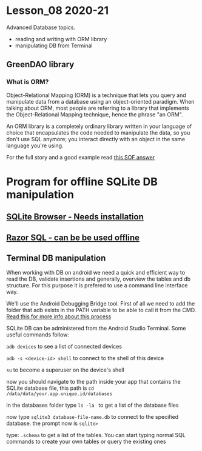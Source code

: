 # Lesson_08 2020-21
Advanced Database topics.
- reading and writing with ORM library
- manipulating DB from Terminal

## GreenDAO library 


### What is ORM?

Object-Relational Mapping (ORM) is a technique that lets you query and manipulate data from a database using an object-oriented paradigm. When talking about ORM, most people are referring to a library that implements the Object-Relational Mapping technique, hence the phrase "an ORM".

An ORM library is a completely ordinary library written in your language of choice that encapsulates the code needed to manipulate the data, so you don't use SQL anymore; you interact directly with an object in the same language you're using.

For the full story and a good example read [this SOF answer](https://stackoverflow.com/a/1279678/2956283)


# Program for offline SQLite DB manipulation

## [SQLite Browser - Needs installation](https://sqlitebrowser.org)

## [Razor SQL - can be be used offline ](https://razorsql.com/download_win.html)


## Terminal DB manipulation

When working with DB on android we need a quick and efficient way to read the DB, validate insertions and generally, overview the tables and db structure. For this purpose it is prefered to use a command line interface way. 

We'll use the Android Debugging Bridge tool. First of all we need to add the folder that adb exists in the PATH variable to be able to call it from the CMD. [Read this for more info about this process](https://stackoverflow.com/questions/20564514/adb-is-not-recognized-as-an-internal-or-external-command-operable-program-or)

SQLite DB can be administered from the Android Studio Terminal. Some useful commands follow:

```adb devices``` to see a list of connected devices

```adb -s <device-id> shell``` to connect to the shell of this device

```su``` to become a superuser on the device's shell

now you should navigate to the path inside your app that contains the SQLite database file, this path is
```cd  /data/data/your.app.unique.id/databases```

in the databases folder type ```ls -la ``` to get a list of the database files

now type ```sqlite3 database-file-name.db``` to connect to the specified database. the prompt now is ```sqlite>```

type: ```.schema``` to get a list of the tables. You can start typing normal SQL commands to create your own tables or query the existing ones


